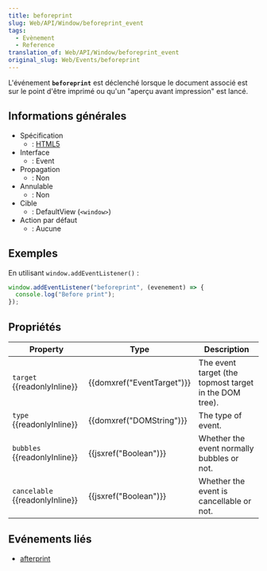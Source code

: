 ```yaml
---
title: beforeprint
slug: Web/API/Window/beforeprint_event
tags:
  - Evènement
  - Reference
translation_of: Web/API/Window/beforeprint_event
original_slug: Web/Events/beforeprint
---
```

L'événement **`beforeprint`** est déclenché lorsque le document associé est sur le point d'être imprimé ou qu'un "aperçu avant impression" est lancé.

## Informations générales

- Spécification
  - : [HTML5](https://html.spec.whatwg.org/multipage/webappapis.html#printing)
- Interface
  - : Event
- Propagation
  - : Non
- Annulable
  - : Non
- Cible
  - : DefaultView (`<window>`)
- Action par défaut
  - : Aucune

## Exemples

En utilisant `window.addEventListener()` :

```js
window.addEventListener("beforeprint", (evenement) => {
  console.log("Before print");
});
```

## Propriétés

| Property                              | Type                                 | Description                                            |
| ------------------------------------- | ------------------------------------ | ------------------------------------------------------ |
| `target` {{readonlyInline}}     | {{domxref("EventTarget")}} | The event target (the topmost target in the DOM tree). |
| `type` {{readonlyInline}}       | {{domxref("DOMString")}}     | The type of event.                                     |
| `bubbles` {{readonlyInline}}    | {{jsxref("Boolean")}}         | Whether the event normally bubbles or not.             |
| `cancelable` {{readonlyInline}} | {{jsxref("Boolean")}}         | Whether the event is cancellable or not.               |

## Evénements liés

- [afterprint](/en-US/docs/Mozilla_event_reference/afterprint)

